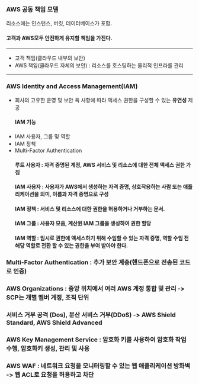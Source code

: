### AWS 공동 책임 모델
리소스에는 인스턴스, 버킷, 데이터베이스가 포함.
#### 고객과 AWS모두 안전하게 유지할 책임을 가진다.
-------------------------------------------------
- 고객 책임(클라우드 내부의 보안)
- AWS 책임(클라우드 자체의 보안) : 리소스를 호스팅하는 물리적 인프라를 관리

-------------------------------------------------

### AWS Identity and Access Management(IAM) 
- 회사의 고유한 운영 및 보안 욕 사항에 따라 액세스 권한을 구성할 수 있는 <b>유연성</b> 제공
  #### IAM 기능
- IAM 사용자, 그룹 및 역할
- IAM 정책
- Multi-Factor Authentication
  #### 루트 사용자 : 자격 증명된 계정, AWS 서비스 및 리소스에 대한 전체 액세스 권한 가짐
  #### IAM 사용자 : 사용자가 AWS에서 생성하는 자격 증명, 상호작용하는 사람 또는 애플리케이션을 의미, 이름과 자격 증명으로 구성
  #### IAM 정책 : 서비스 및 리소스에 대한 권한을 허용하거나 거부하는 문서.
  #### IAM 그룹 : 사용자 모음, 계산원 IAM 그룹을 생성하여 권한 할당
  #### IAM 역할 : 임시로 권한에 액세스하기 위해 수임할 수 있는 자격 증명, 역할 수임 전 해당 역할로 전환 할 수 있는 권한을 부여 받아야 한다.

### Multi-Factor Authentication : 추가 보안 계층(핸드폰으로 전송된 코드로 인증)
### AWS Organizations : 중앙 위치에서 여러 AWS  계정 통합 및 관리 -> SCP는 개별 멤버 계정, 조직 단위
### 서비스 거부 공격 (Dos), 분산 서비스 거부(DDoS) -> AWS Shield Standard, AWS Shield Advanced

### AWS Key Management Service : 암호화 키를 사용하여 암호화 작업 수행, 암호화키 생성, 관리 및 사용
### AWS WAF : 네트워크 요청을 모니터링할 수 있는 웹 애플리케이션 방화벽 -> 웹 ACL로 요청을 허용하고 차단

